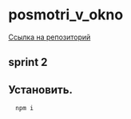 # posmotri_v_okno

[Ссылка на репозиторий](https://github.com/GTamara/posmotri_v_okno) 
## sprint 2
## Установить.
```
  npm i
```
